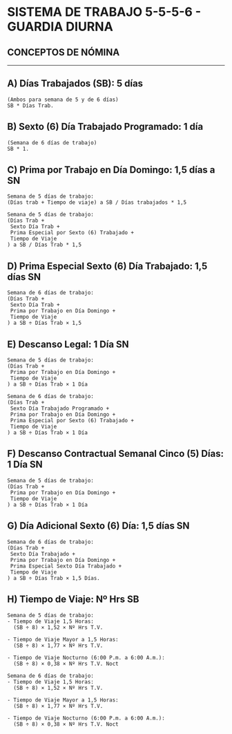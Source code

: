 <h1>SISTEMA DE TRABAJO 5-5-5-6 - GUARDIA DIURNA</h1>

<h2>CONCEPTOS DE NÓMINA</h2>
<hr>

## A) Días Trabajados (SB): 5 días
    (Ambos para semana de 5 y de 6 días)
    SB * Días Trab.

## B) Sexto (6) Día Trabajado Programado: 1 día
    (Semana de 6 días de trabajo)
    SB * 1.

## C) Prima por Trabajo en Día Domingo: 1,5 días a SN
    Semana de 5 días de trabajo:
    (Días trab + Tiempo de viaje) a SB / Días trabajados * 1,5

    Semana de 5 días de trabajo:
    (Días Trab +
     Sexto Día Trab +
     Prima Especial por Sexto (6) Trabajado +
     Tiempo de Viaje
    ) a SB / Días Trab * 1,5

## D) Prima Especial Sexto (6) Día Trabajado: 1,5 días SN
    Semana de 6 días de trabajo:
    (Días Trab +
     Sexto Día Trab +
     Prima por Trabajo en Día Domingo +
     Tiempo de Viaje
    ) a SB ÷ Días Trab × 1,5

## E) Descanso Legal: 1 Día SN
    Semana de 5 días de trabajo:
    (Días Trab +
     Prima por Trabajo en Día Domingo +
     Tiempo de Viaje
    ) a SB ÷ Días Trab × 1 Día

    Semana de 6 días de trabajo:
    (Días Trab +
     Sexto Día Trabajado Programado +
     Prima por Trabajo en Día Domingo +
     Prima Especial por Sexto (6) Trabajado +
     Tiempo de Viaje
    ) a SB ÷ Días Trab × 1 Día

## F) Descanso Contractual Semanal Cinco (5) Días: 1 Día SN
    Semana de 5 días de trabajo:
    (Días Trab +
     Prima por Trabajo en Día Domingo +
     Tiempo de Viaje
    ) a SB ÷ Días Trab × 1 Día

## G) Día Adicional Sexto (6) Día: 1,5 días SN
    Semana de 6 días de trabajo:
    (Días Trab +
     Sexto Día Trabajado +
     Prima por Trabajo en Día Domingo +
     Prima Especial Sexto Día Trabajado +
     Tiempo de Viaje
    ) a SB ÷ Días Trab × 1,5 Días.

## H) Tiempo de Viaje: Nº Hrs SB
    Semana de 5 días de trabajo:
    - Tiempo de Viaje 1,5 Horas:
      (SB ÷ 8) × 1,52 × Nº Hrs T.V.

    - Tiempo de Viaje Mayor a 1,5 Horas:
      (SB ÷ 8) × 1,77 × Nº Hrs T.V.

    - Tiempo de Viaje Nocturno (6:00 P.m. a 6:00 A.m.):
      (SB ÷ 8) × 0,38 × Nº Hrs T.V. Noct

    Semana de 6 días de trabajo:
    - Tiempo de Viaje 1,5 Horas:
      (SB ÷ 8) × 1,52 × Nº Hrs T.V.

    - Tiempo de Viaje Mayor a 1,5 Horas:
      (SB ÷ 8) × 1,77 × Nº Hrs T.V.

    - Tiempo de Viaje Nocturno (6:00 P.m. a 6:00 A.m.):
      (SB ÷ 8) × 0,38 × Nº Hrs T.V. Noct
